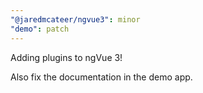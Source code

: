 ```yaml
---
"@jaredmcateer/ngvue3": minor
"demo": patch
---
```


Adding plugins to ngVue 3!

Also fix the documentation in the demo app.
